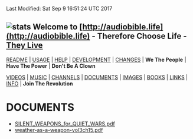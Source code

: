 Last Modified: Sat Sep  9 16:51:24 UTC 2017

## ![stats](https://c.statcounter.com/11394986/0/c48e2cab/0/) Welcome to [http://audiobible.life](http://audiobible.life) - Therefore Choose Life - [They Live](https://www.youtube.com/watch?v=JI8AMRbqY6w)

[README](README.md) | [USAGE](USAGE.md) | [HELP](HELP.md) | [DEVELOPMENT](DEVELOPMENT.md) | [CHANGES](CHANGES.md) | **We The People** | **Have The Power** | **Don't Be A Clown**

[VIDEOS](VIDEOS.md) | [MUSIC](MUSIC.md) | [CHANNELS](CHANNELS.md) | [DOCUMENTS](DOCUMENTS.md) | [IMAGES](IMAGES.md) | [BOOKS](BOOKS.md) | [LINKS](LINKS.md) | [INFO](INFO.md) | **Join The Revolution**

DOCUMENTS
=========

- [SILENT_WEAPONS_for_QUIET_WARS.pdf](documents/SILENT_WEAPONS_for_QUIET_WARS.pdf)
- [weather-as-a-weapon-vol3ch15.pdf](documents/weather-as-a-weapon-vol3ch15.pdf)
